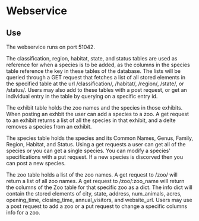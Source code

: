 # Webservice

## Use

The webservice runs on port 51042.

The classification, region, habitat, state, and status tables are used as
reference for when a species is to be added, as the columns in the species
table reference the key in these tables of the database. The lists will be
queried through a GET request that fetches a list of all stored elements in the
specified table at the url /classification/, /habitat/, /region/, /state/, or
/status/. Users may also add to these tables with a post request, or get an
individual entry in the table by querying on a specific entry id.

The exhibit table holds the zoo names and the species in those exhibits.
When posting an exhbit the user can add a species to a zoo. A get request to
an exhibit returns a list of all the species in that exhibit, and a delte
removes a species from an exhibit.

The species table holds the species and its Common Names, Genus, Family, Region,
Habitat, and Status. Using a get requests a user can get all of the species or
you can get a single species. You can modify a species' specifications with a put request.
If a new species is discorved then you can post a new species.

The zoo table holds a list of the zoo names. A get request to /zoo/ will
return a list of all zoo names. A get request to /zoo/:zoo_name will
return the columns of the Zoo table for that specific zoo as a dict. The info dict
will contain the stored elements of city, state, address, num_animals,
acres, opening_time, closing_time, annual_visitors, and website_url. Users may
use a post request to add a zoo or a put request to change a specific columns
info for a zoo.
